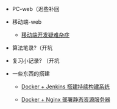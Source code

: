 -   PC-web（迟些补回

-   移动端-web

    -   [移动端开发疑难杂症](mobile.md)

-   算法笔录?（开坑

-   复习小记录? （开坑

-   一些东西的搭建

    -   [Docker + Jenkins 搭建持续构建系统](docker-jenkins-cicd.md)

    -   [Docker + Nginx 部署静态资源服务器](docker-nginx-static-server.md)
